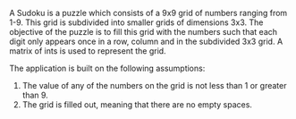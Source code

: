 A Sudoku is a puzzle which consists of a 9x9 grid of numbers ranging from 1-9. This grid is subdivided into smaller grids of dimensions 3x3.
The objective of the puzzle is to fill this grid with the numbers such that each digit only appears once in a row, column and in the
subdivided 3x3 grid. A matrix of ints is used to represent the grid.

The application is built on the following assumptions:
1) The value of any of the numbers on the grid is not less than 1 or greater than 9.
2) The grid is filled out, meaning that there are no empty spaces.


